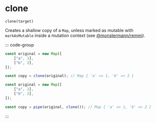 # clone

`clone(target)`

Creates a shallow copy of a `Map`, unless marked as mutable with `markAsMutable` inside a mutation context (see [@monstermann/remmi](https://michaelostermann.github.io/remmi/#clonearray-array)).

::: code-group

```ts [data-first]
const original = new Map([
    ["a", 1],
    ["b", 2],
]);

const copy = clone(original); // Map { 'a' => 1, 'b' => 2 }
```

```ts [data-last]
const original = new Map([
    ["a", 1],
    ["b", 2],
]);

const copy = pipe(original, clone()); // Map { 'a' => 1, 'b' => 2 }
```

:::
